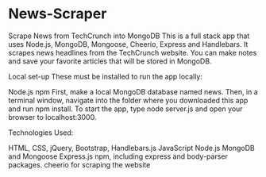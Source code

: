 # News-Scraper
Scrape News from TechCrunch into MongoDB
This is a full stack app that uses Node.js, MongoDB, Mongoose, Cheerio, Express and Handlebars. It scrapes news headlines from the TechCrunch website. You can make notes and save your favorite articles that will be stored in MongoDB.

Local set-up
These must be installed to run the app locally:

Node.js
npm
First, make a local MongoDB database named news. Then, in a terminal window, navigate into the folder where you downloaded this app and run npm install. To start the app, type node server.js and open your browser to localhost:3000.

Technologies Used:

HTML, CSS, jQuery, Bootstrap, Handlebars.js
JavaScript
Node.js
MongoDB and Mongoose
Express.js
npm, including express and body-parser packages.
cheerio for scraping the website